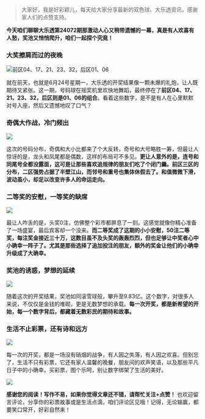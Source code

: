 > 大家好，我是好彩颖儿，每天给大家分享最新的双色球、大乐透资讯，感谢家人们的点赞支持。

**今天咱们聊聊大乐透第24072期那激动人心又稍带遗憾的一幕，真是有人欢喜有人愁，奖池又悄悄爬升，咱们一起探个究竟！**

### 大奖擦肩而过的夜晚


![前区04、17、21、23、32，后区01、06](https://cdn.jsdelivr.net/gh/wangwenjie1314/PicCDN/2024-6-25/1719277753937-image.png)


就在前天，也就是6月24号星期一，大乐透的开奖结果像一颗未爆的礼炮，让人既期待又紧张。这一期，号码球在摇奖机里欢快地舞蹈，最终停在了**前区04、17、21、23、32，后区则是01、06的组合**。看着这些数字，是不是有人在心里默默对号入座，然后又遗憾地叹了口气？

### 奇偶大作战，冷门频出


![](https://cdn.jsdelivr.net/gh/wangwenjie1314/PicCDN/2024-6-25/1719277779541-image.png)


这次的号码分布，奇偶和大小比都来了个大反转，奇号和大号略胜一筹，但最让人惊讶的是，龙头和凤尾都是偶数，这样的布局可不多见。**更让人意外的是，连号和同尾号全都没露面，这可是让那些喜欢追规律的朋友们吃了个闭门羹。前区三区的分布，二区强势占据了半壁江山，而邻号和重号也集体休假去了。和值微微下滑，波动虽小，却足以改变许多人的命运走向。**

### 二等奖的安慰，一等奖的缺席


![](https://cdn.jsdelivr.net/gh/wangwenjie1314/PicCDN/2024-6-25/1719277798880-image.png)


最让人咋舌的是，头奖0注，仿佛整个彩市都屏息了一刻。这感觉就像你精心准备了一场盛宴，最后宾客却一个没来。**而二等奖成了这期的小小安慰，50注二等奖，每注奖金接近三十万，这数目虽不及头奖的轰轰烈烈，但也足够让中奖者心中小确幸一阵子了。尤其是那些选择了追加投注的朋友，额外的奖金让他们的小确幸升级成了大确幸。**

### 奖池的诱惑，梦想的延续


![](https://cdn.jsdelivr.net/gh/wangwenjie1314/PicCDN/2024-6-25/1719277813773-image.png)


随着这次的开奖结果，奖池如同滚雪球般，攀升至9.83亿。这个数字，对很多人来说，不仅仅是金钱的堆砌，更是无数梦想的承载。**每一次开奖，都是新希望的开始，每一个数字背后，都藏着无数彩民的期待和故事。**

### 生活不止彩票，还有诗和远方


![](https://cdn.jsdelivr.net/gh/wangwenjie1314/PicCDN/2024-6-25/1719277836607-image.png)


每一次的开奖，都是一场没有硝烟的战争，有人因之失落，有人因之欢喜。但别忘了，生活不只有彩票，它还有家人温馨的晚餐，朋友间的欢声笑语，以及那些平凡日子中的小确幸。买彩票，图个乐呵，别让数字绑架了生活的美好。


![](https://cdn.jsdelivr.net/gh/wangwenjie1314/PicCDN/2024-6-25/1719277879872-image.png)


**感谢您的阅读！写作不易，如果你觉得文章还不错，请帮忙关注+点赞！** 也欢迎留言评论，分享你的彩票故事或是生活点滴，咱们评论区见哦！记得，无论输赢，都要笑口常开，好彩自然来！